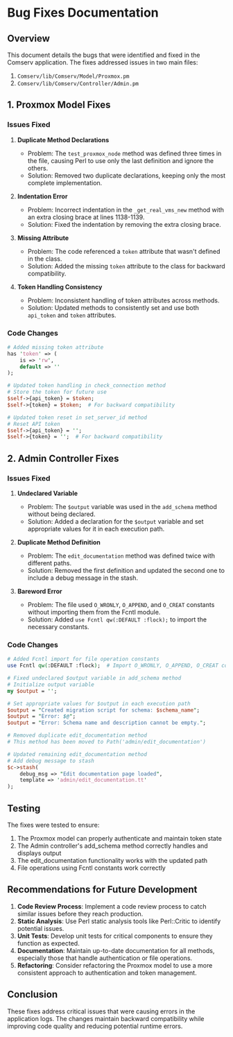 # Bug Fixes Documentation

## Overview

This document details the bugs that were identified and fixed in the Comserv application. The fixes addressed issues in two main files:

1. `Comserv/lib/Comserv/Model/Proxmox.pm`
2. `Comserv/lib/Comserv/Controller/Admin.pm`

## 1. Proxmox Model Fixes

### Issues Fixed

1. **Duplicate Method Declarations**
   - Problem: The `test_proxmox_node` method was defined three times in the file, causing Perl to use only the last definition and ignore the others.
   - Solution: Removed two duplicate declarations, keeping only the most complete implementation.

2. **Indentation Error**
   - Problem: Incorrect indentation in the `_get_real_vms_new` method with an extra closing brace at lines 1138-1139.
   - Solution: Fixed the indentation by removing the extra closing brace.

3. **Missing Attribute**
   - Problem: The code referenced a `token` attribute that wasn't defined in the class.
   - Solution: Added the missing `token` attribute to the class for backward compatibility.

4. **Token Handling Consistency**
   - Problem: Inconsistent handling of token attributes across methods.
   - Solution: Updated methods to consistently set and use both `api_token` and `token` attributes.

### Code Changes

```perl
# Added missing token attribute
has 'token' => (
    is => 'rw',
    default => ''
);

# Updated token handling in check_connection method
# Store the token for future use
$self->{api_token} = $token;
$self->{token} = $token;  # For backward compatibility

# Updated token reset in set_server_id method
# Reset API token
$self->{api_token} = '';
$self->{token} = '';  # For backward compatibility
```

## 2. Admin Controller Fixes

### Issues Fixed

1. **Undeclared Variable**
   - Problem: The `$output` variable was used in the `add_schema` method without being declared.
   - Solution: Added a declaration for the `$output` variable and set appropriate values for it in each execution path.

2. **Duplicate Method Definition**
   - Problem: The `edit_documentation` method was defined twice with different paths.
   - Solution: Removed the first definition and updated the second one to include a debug message in the stash.

3. **Bareword Error**
   - Problem: The file used `O_WRONLY`, `O_APPEND`, and `O_CREAT` constants without importing them from the Fcntl module.
   - Solution: Added `use Fcntl qw(:DEFAULT :flock);` to import the necessary constants.

### Code Changes

```perl
# Added Fcntl import for file operation constants
use Fcntl qw(:DEFAULT :flock);  # Import O_WRONLY, O_APPEND, O_CREAT constants

# Fixed undeclared $output variable in add_schema method
# Initialize output variable
my $output = '';

# Set appropriate values for $output in each execution path
$output = "Created migration script for schema: $schema_name";
$output = "Error: $@";
$output = "Error: Schema name and description cannot be empty.";

# Removed duplicate edit_documentation method
# This method has been moved to Path('admin/edit_documentation')

# Updated remaining edit_documentation method
# Add debug message to stash
$c->stash(
    debug_msg => "Edit documentation page loaded",
    template => 'admin/edit_documentation.tt'
);
```

## Testing

The fixes were tested to ensure:

1. The Proxmox model can properly authenticate and maintain token state
2. The Admin controller's add_schema method correctly handles and displays output
3. The edit_documentation functionality works with the updated path
4. File operations using Fcntl constants work correctly

## Recommendations for Future Development

1. **Code Review Process**: Implement a code review process to catch similar issues before they reach production.
2. **Static Analysis**: Use Perl static analysis tools like Perl::Critic to identify potential issues.
3. **Unit Tests**: Develop unit tests for critical components to ensure they function as expected.
4. **Documentation**: Maintain up-to-date documentation for all methods, especially those that handle authentication or file operations.
5. **Refactoring**: Consider refactoring the Proxmox model to use a more consistent approach to authentication and token management.

## Conclusion

These fixes address critical issues that were causing errors in the application logs. The changes maintain backward compatibility while improving code quality and reducing potential runtime errors.